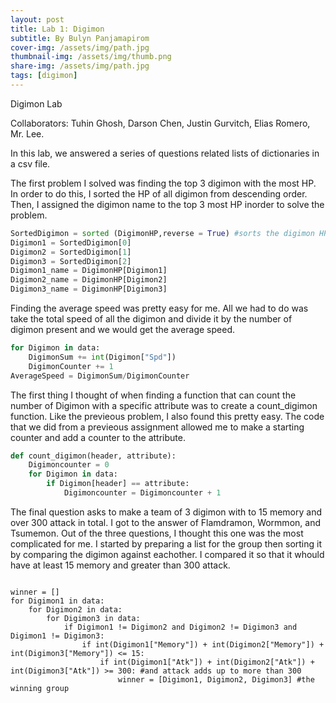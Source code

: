 ```yaml
---
layout: post
title: Lab 1: Digimon
subtitle: By Bulyn Panjamapirom
cover-img: /assets/img/path.jpg
thumbnail-img: /assets/img/thumb.png
share-img: /assets/img/path.jpg
tags: [digimon]
---
```


Digimon Lab

Collaborators: Tuhin Ghosh, Darson Chen, Justin Gurvitch, Elias Romero, Mr. Lee.

In this lab, we answered a series of questions related lists of dictionaries in a csv file. 

The first problem I solved was finding the top 3 digimon with the most HP. In order to do this, I sorted the HP of all digimon from descending order. Then, I assigned the digimon name to the top 3 most HP inorder to solve the problem. 

```python
SortedDigimon = sorted (DigimonHP,reverse = True) #sorts the digimon HP in terms of descending order
Digimon1 = SortedDigimon[0]
Digimon2 = SortedDigimon[1] 
Digimon3 = SortedDigimon[2] 
Digimon1_name = DigimonHP[Digimon1]
Digimon2_name = DigimonHP[Digimon2] 
Digimon3_name = DigimonHP[Digimon3] 
```

Finding the average speed was pretty easy for me. All we had to do was take the total speed of all the digimon and divide it by the number of digimon present and we would get the average speed. 

```python
for Digimon in data: 
    DigimonSum += int(Digimon["Spd"]) 
    DigimonCounter += 1 
AverageSpeed = DigimonSum/DigimonCounter 
```
The first thing I thought of when finding a function that can count the number of Digimon with a specific attribute was to create a count_digimon function. Like the previeous problem, I also found this pretty easy. The code that we did from a previeous assignment allowed me to make a starting counter and add a counter to the attribute. 

```python
def count_digimon(header, attribute): 
    Digimoncounter = 0 
    for Digimon in data: 
        if Digimon[header] == attribute: 
            Digimoncounter = Digimoncounter + 1 
```

The final question asks to make a team of 3 digimon with to 15 memory and over 300 attack in total. I got to the answer of Flamdramon, Wormmon, and Tsumemon. Out of the three questions, I thought this one was the most complicated for me. I started by preparing a list for the group then sorting it by comparing the digimon against eachother. I compared it so that it whould have at least 15 memory and greater than 300 attack. 

```

winner = [] 
for Digimon1 in data: 
    for Digimon2 in data:
        for Digimon3 in data: 
            if Digimon1 != Digimon2 and Digimon2 != Digimon3 and Digimon1 != Digimon3: 
                if int(Digimon1["Memory"]) + int(Digimon2["Memory"]) + int(Digimon3["Memory"]) <= 15: 
                    if int(Digimon1["Atk"]) + int(Digimon2["Atk"]) + int(Digimon3["Atk"]) >= 300: #and attack adds up to more than 300
                        winner = [Digimon1, Digimon2, Digimon3] #the winning group
                        
```

